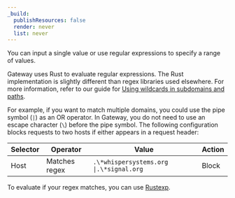 ```yaml
---
_build:
  publishResources: false
  render: never
  list: never
---
```


You can input a single value or use regular expressions to specify a range of values. 

Gateway uses Rust to evaluate regular expressions. The Rust implementation is slightly different than regex libraries used elsewhere. For more information, refer to our guide for [Using wildcards in subdomains and paths](/cloudflare-one/policies/access/app-paths/#using-wildcards-in-subdomains-and-paths).

For example, if you want to match multiple domains, you could use the pipe symbol (`|`) as an OR operator. In Gateway, you do not need to use an escape character (`\`) before the pipe symbol. The following configuration blocks requests to two hosts if either appears in a request header:

| Selector | Operator      | Value                                   | Action |
| -------- | ------------- | ----------------------------------------| ----- |
| Host     | Matches regex | `.\*whispersystems.org \|.\*signal.org` | Block |

To evaluate if your regex matches, you can use [Rustexp](https://rustexp.lpil.uk/).
